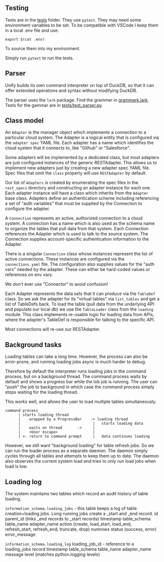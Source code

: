 ## Testing

Tests are in the [tests](./tests) folder. They use `pytest`.
They may need some environment variables to be set. To be
compatible with VSCode I keep them in a local .env file and
use:

    export $(cat .env)

To source them into my environment.

Simply run `pytest` to run the tests.

## Parser

Unify builds its own command interpreter on top of DuckDB, so that it can offer extended operations and syntax without modifying DuckDB.

The parser uses the `lark` package. Find the grammer in [grammark.lark](grammar.lark). Tests for the gammar are in [tests/test_parser.py](tests/test_parser.py).



## Class model

An `Adapter` is the manager object which implements a connection to a particular
cloud system. The Adapter is a logical entity that is configured via the
`adapter spec` YAML file. Each adapter has a name which identifies the cloud
system that it connects to, like "Github" or "Salesforce".

Some adapters will be implemented by a dedicated class, but most adapters are just
configured instances of the generic RESTAdapter. This allows us to implement
new adapters just by creating a new adapter spec YAML file. Spec files that omit
the `class` property will use `RESTAdapter` by default.

Our list of `Adapters` is created by enumerating the spec files in the `rest_specs`
directory and constructing an adapter instance for each one. Each adapter instance
will have a class which inherits from the `Adapter` base class. Adapters define
an authentication scheme including referencing a set of "auth variables" that
must be supplied by the Connection to configure the adapter.

A `Connection` represents an active, authorized connection to a cloud system. A
connection has a name which is also used as the schema name to organize the tables
that pull data from that system. Each Connection references the Adapter which is
used to talk to the source system. The Connection supplies account-specific authentication
information to the Adapter.

There is a singular `Connection` class whose instances represent the list of active
connections. These instances are configured via the `connections.yaml` file. The configuration
also supplies values for the "auth vars" needed by the adapter. These can either be
hard-coded values or references on env vars.

We don't ever use "Connector" to avoid confusion!

Each Adapter represents the data sets that it can produce via the `TableDef` class.
So we ask the adapter for its "virtual tables" via `list_tables` and get a list of
TableDefs back. To load the table (pull data from the underlying API and populate
our local db) we use the `TableLoader` class from the `loading` module. This class implements
re-usable logic for loading data from APIs, where the adapter's TableDef is responsible
for talking to the specific API.

Most connections will re-use our RESTAdapter.

## Background tasks

Loading tables can take a long time. However, the process can also be error-prone, and running
loading jobs async is much harder to debug.

Therefore by default the interpreter runs loading jobs in the command process, but on a
background thread. The command process waits by default and shows a progress bar while
the lob job is running. The user can "push" the job to background in which case the command
process simply stops waiting for the loading thread.

This works well, and allows the user to load multiple tables simultaneously. 

    command process 
          | starts loading thread
          |    wrapped by a ProgressBar    -> loading thread
          |                                 |   starts loading data
          |    waits on thread       ->     |
          |    <User escape>                |
          | <- return to command prompt     |   data continues loading

However, we still want "background loading" for table refresh jobs. So we can run
the loader process as a separate daemon. The daemon simply cycles through all 
tables and attempts to keep them up to date. The daemon also observes the current
system load and tries to only run load jobs when load is low.

## Loading log

The system maintains two tables which record an audit history of table loading.

`information_schema.loading_jobs` - this table keeps a log of table creation+loading
jobs. Long running jobs create a _start and _end record.
    id 
    parent_id   (links _end records to _start records)
    timestamp
    table_schema
    table_name
    adapter_name
    action (create, load_start, load_end, refresh_start, refresh_end, truncate, drop)
    numrows
    status (success, error)
    error_message

`information_schema.loading_log`
    loading_job_id - reference to a loading_jobs record
    timestamp
    table_schema
    table_name
    adapter_name
    message
    level (matches python.logging levels)
